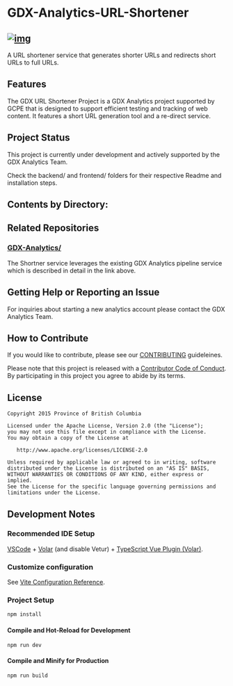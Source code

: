 # GDX-Analytics-URL-Shortener
[![img](https://img.shields.io/badge/Lifecycle-Maturing-007EC6)](https://github.com/bcgov/repomountie/blob/master/doc/lifecycle-badges.md)
---
A URL shortener service that generates shorter URLs and redirects short URLs to full URLs.
 
## Features
 
The GDX URL Shortener Project is a GDX Analytics project supported by GCPE that is designed to support efficient testing and tracking of web content. It features a short URL generation tool and a re-direct service.
 
## Project Status

This project is currently under development and actively supported by the GDX Analytics Team.

Check the backend/ and frontend/ folders for their respective Readme and installation steps.
 
## Contents by Directory:


 
## Related Repositories
 
### [GDX-Analytics/](https://github.com/bcgov/GDX-Analytics)
 
The Shortner service leverages the existing GDX Analytics pipeline service which is described in detail in the link above.
 
## Getting Help or Reporting an Issue
 
For inquiries about starting a new analytics account please contact the GDX Analytics Team.
 
## How to Contribute
 
If you would like to contribute, please see our [CONTRIBUTING](CONTRIBUTING.md) guideleines.
 
Please note that this project is released with a [Contributor Code of Conduct](CODE_OF_CONDUCT.md). By participating in this project you agree to abide by its terms.
 
## License
```
Copyright 2015 Province of British Columbia
 
Licensed under the Apache License, Version 2.0 (the "License");
you may not use this file except in compliance with the License.
You may obtain a copy of the License at
 
   http://www.apache.org/licenses/LICENSE-2.0
 
Unless required by applicable law or agreed to in writing, software
distributed under the License is distributed on an "AS IS" BASIS,
WITHOUT WARRANTIES OR CONDITIONS OF ANY KIND, either express or implied.
See the License for the specific language governing permissions and limitations under the License.
```

## Development Notes

### Recommended IDE Setup

[VSCode](https://code.visualstudio.com/) + [Volar](https://marketplace.visualstudio.com/items?itemName=Vue.volar) (and disable Vetur) + [TypeScript Vue Plugin (Volar)](https://marketplace.visualstudio.com/items?itemName=Vue.vscode-typescript-vue-plugin).

### Customize configuration

See [Vite Configuration Reference](https://vitejs.dev/config/).

### Project Setup

```sh
npm install
```

#### Compile and Hot-Reload for Development

```sh
npm run dev
```

#### Compile and Minify for Production

```sh
npm run build
```


